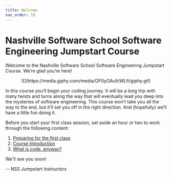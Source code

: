 ```yaml
---
title: Welcome
nav_order: 10
---
```


# Nashville Software School Software Engineering Jumpstart Course

Welcome to the Nashville Software School Software Engineering Jumpstart Course. We’re glad you’re here!

<div style="text-align:center" markdown="1">
![](https://media.giphy.com/media/OF0yOAufcWLfi/giphy.gif)
</div>

In this course you’ll begin your coding journey. It will be a long trip with many twists and turns along the way that will eventually lead you deep into the mysteries of software engineering. This course won’t take you all the way to the end, but it’ll set you off in the right direction. And (hopefully) we’ll have a little fun doing it.

Before you start your first class session, set aside an hour or two to work through the following content:

1. [Preparing for the first class](./sessions/session1/prework/prep_for_first_class.md)
1. [Course Introduction](./sessions/session1/prework/course_intro.md)
1. [What is code, anyway?](./sessions/session1/prework/what_is_code.md)

We'll see you soon!

-- NSS Jumpstart Instructors
